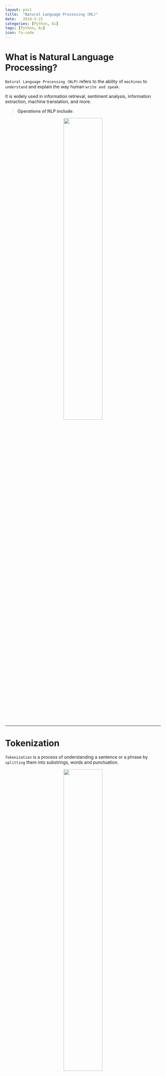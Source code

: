 ```yaml
---
layout: post
title:  "Natural Language Processing (ML)"
date:   2019-3-15
categories: [Python, Ai]
tags: [Python, Ai]
icon: fa-code
---
```

# **What is Natural Language Processing?**

`Natural Language Processing (NLP)` refers to the ability of `machines` to `understand` and explain the way human `write and speak`.

It is widely used in information retrieval, sentiment analysis, information extraction, machine translation, and more.

>**Operations of NLP include**:

<p align="center"> <img src="/static/assets/img/blog/nlpflow.jpg" width="50%"></p>

---
# **Tokenization**

`Tokenization` is a process of understanding a sentence or a phrase by `splitting` them into substrings, words and punctuation.

<p align="center"> <img src="/static/assets/img/blog/token.jpg" width="50%"></p>

> **Code Example:**

```python
from nltk.tokenize import word_tokenize, sent_tokenize

string = "The science of today is the technology of tomorrow."

# Split the sentence into words
tokenized_words = word_tokenize(string)
print("Word Tokenization: ", tokenized_words)
```

> **Output**:

```
['The', 'science', 'of', 'today', 'is', 'the', 'technology', 'of', 'tomorrow', '.']

```

---
# **Stopword Removal**

`Stopword Removal` involves `filtering out` words which do not contain significant information. Mostly these are words that are often used as connective tissue such as `as, the, be, are` etc.

<p align="center"> <img src="/static/assets/img/blog/swr.jpg" width="50%"></p>

> **Code Example:**

```python
from nltk.corpus import stopwords

string = "The science of today is the technology of tomorrow."
# Load stop words
stop_words = stopwords.words( 'english')
# Remove stop words
nonstop_words = []
for word in tokenized_words:
    if word not in stop_words:
        nonstop_words.append(word)
print('Nonstop Words: ', nonstop_words) 

```

> **Output**:

```
['The', 'science', 'today', 'technology', 'tomorrow', '.']
```


---
# **Stemming**

`Stemming` reduces `inflection` in words to their root forms by `removing` the `suffixes or prefixes` used with a word. As a result, stemming a word or sentence may `result` in words that are `not actual words`.

<p align="center"> <img src="/static/assets/img/blog/stemming.jpg" width="50%"></p>

> **Code Example:**

```python
from nltk.tokenize import word_tokenize
from nltk.stem.porter import PorterStemmer

string = "The science of today is the technology of tomorrow."
input_words = word_tokenize(string)

# Create stemmer
porter = PorterStemmer()

# Apply stemmer to each word    
[porter.stem(word) for word in tokenized_words]

```

> **Output**:

```
['the', 'scienc', 'of', 'today', 'is', 'the', 'technolog', 'of', 'tomorrow', '.']
```

---
# **Lemmatization**

`Lemmatization`, unlike Stemming, reduces the inflected words properly ensuring that the `root` word `belongs` to the language. For example, runs, running, ran are all forms of the word run, therefore run is the lemma (or dictionary form) of all these words.

<p align="center"> <img src="/static/assets/img/blog/lemmatization.jpg" width="50%"></p>

> **Code Example:**

```python
from nltk.tokenize import word_tokenize
from nltk.stem import WordNetLemmatizer

string = "The sciences of today are tomorrow's technologies."
input_words = word_tokenize(string)

# Create lemmatizer
lemmatizer = WordNetLemmatizer()

# Apply lemmatizer to each word
[lemmatizer.lemmatize(word) for word in tokenized_words]

```

> **Output**:

```
['The', 'science', 'of', 'today', 'is', 'the', 'technology', 'of', omorrow', '.']
```

---
# **Part-of-Speech Tagging**(POS-tagging)

`Chunking` is a set of techniques for `entity detection` used in text processing, which segments and `labels multi-token sequences`. For example, `noun` phrase chunking (NP-chunking) searches for chunks corresponding to individual `noun` phrases. The process of `classifying words` into their parts of speech and labeling them accordingly is known as `part-of-speech tagging (POS-tagging)`. 

<p align="center"> <img src="/static/assets/img/blog/postagging.jpg" width="50%"></p>

> **Code Example:**

```python
from nltk import pos_tag
from nltk import word_tokenize

string = "The science of today is the technology of tomorrow."

# Apply speech tagging
text_tagged = pos_tag(word_tokenize(string))

print(text_tagged)

```

> **Output**:

```
[('The', 'DT'), ('science', 'NN'), ('of', 'IN'), ('today', 'NN'), ('is', 'VBZ'), ('the', 'DT'), ('technology', 'NN'), ('of', 'IN'), ('tomorrow', 'NN'), ('.', '.')]
```

---
# **Information Retrieval**

`The Information Retrieval` is  to extract relevant information from the source.

One of the main goals of text analysis is to convert `text` into `numeric` form so that we can use machine learning on it.

---

## **Bag of Words**

One of primary methods of developing simple language models, is known as the `“Bag of Words” (BOW)` model, which `extracts a vocabulary` from `all the words` in the documents and builds a model using a `document term matrix`.
<p align="center"> <img src="/static/assets/img/blog/bow.jpg" width="50%"></p>

Using `BOW` approach, every document from a `corpus of texts` is represented as a `vector` whose length is equal to the vocabulary of the corpus. The computation is `simplified` by sorting token positions of the vector into `alphabetical` order.

<p align="center"> <img src="/static/assets/img/blog/alphabeticalorder.jpg" width="50%"></p>

---

## **Vector Encoding Methods**

### **Frequency Vectors**

`The simplest vector encoding model` is to simply fill in the vector with the `frequency` of each word as it appears in the document.

<p align="center"> <img src="/static/assets/img/blog/svem.jpg" width="50%"></p>


> **Code Example:**

```python
from nltk import word_tokenize
from sklearn.feature_extraction.text import CountVectorizer
import numpy as np

string = "The science of today is the technology of tomorrow."

vectorizer  = CountVectorizer()
document_term_matrix= vectorizer.fit_transform(word_tokenize(string))

bag_of_words = np.array(vectorizer.get_feature_names())
print("\nBagOfWords:")
print(bag_of_words)
print("\nDocument term matrix:")
print(document_term_matrix.toarray())
```

> **Output**:

```
BagOfWords:
['is' 'of' 'science' 'technology' 'the' 'today' 'tomorrow']

Document term matrix:
[[0 0 0 0 1 0 0]
 [0 0 1 0 0 0 0]
 [0 1 0 0 0 0 0]
 [0 0 0 0 0 1 0]
 [1 0 0 0 0 0 0]
 [0 0 0 0 1 0 0]
 [0 0 0 1 0 0 0]
 [0 1 0 0 0 0 0]
 [0 0 0 0 0 0 1]
 [0 0 0 0 0 0 0]]
```

---

### **One-Hot Encoding**

`One-hot encoding` is another vector encoding method that marks a particular vector index with a value of true (1), if the token exists in the document; with a value of false (0), if it does not exist. This method is `effective for very small documents (sentences, tweets)` that `don’t` contain very many repeated elements.

<p align="center"> <img src="/static/assets/img/blog/ohe.jpg" width="50%"></p>

> **Code Example:**

```python
from nltk import word_tokenize
from sklearn.preprocessing import Binarizer
import numpy as np


string = "The science of today is the technology of tomorrow."
tokenized_word = word_tokenize(string)

vectorizer = CountVectorizer()
document_term_matrix = vectorizer.fit_transform(tokenized_word)
onehot = Binarizer()
document_term_matrix = onehot.fit_transform(document_term_matrix.toarray())

bag_of_words = np.array(vectorizer.get_feature_names())
print("\nBagOfWords:")
print(bag_of_words)
print("\nDocument term matrix:")
print(document_term_matrix)
```

> **Output**:

```
BagOfWords:
['is' 'of' 'science' 'technology' 'the' 'today' 'tomorrow']

Document term matrix:
[[0 0 0 0 1 0 0]
 [0 0 1 0 0 0 0]
 [0 1 0 0 0 0 0]
 [0 0 0 0 0 1 0]
 [1 0 0 0 0 0 0]
 [0 0 0 0 1 0 0]
 [0 0 0 1 0 0 0]
 [0 1 0 0 0 0 0]
 [0 0 0 0 0 0 1]
 [0 0 0 0 0 0 0]]
```

---

### **Term Frequency–Inverse Document Frequency**

`Term Frequency-Inverse Document Frequency (TF–IDF) encoding` normalizes the `frequency` of tokens in a document with respect to the rest of the corpus. This encoding approach `emphasis terms that have higher relevance to a document`.

<p align="center"> <img src="/static/assets/img/blog/tfidf.jpg" width="50%"></p>

> **Code Example:**

```python
from nltk import word_tokenize
from sklearn.feature_extraction.text import TfidfVectorizer
import numpy as np


string = "The science of today is the technology of tomorrow."
tokenized_word = word_tokenize(string)

tfidf = TfidfVectorizer()
document_term_matrix = tfidf.fit_transform(tokenized_word)


bag_of_words = np.array(tfidf.get_feature_names())
print("\nBagOfWords:")
print(bag_of_words)
print("\nDocument term matrix:")
print(document_term_matrix.toarray())
```

> **Output**:

```
BagOfWords:
['is' 'of' 'science' 'technology' 'the' 'today' 'tomorrow']

Document term matrix:
[[0. 0. 0. 0. 1. 0. 0.]
 [0. 0. 1. 0. 0. 0. 0.]
 [0. 1. 0. 0. 0. 0. 0.]
 [0. 0. 0. 0. 0. 1. 0.]
 [1. 0. 0. 0. 0. 0. 0.]
 [0. 0. 0. 0. 1. 0. 0.]
 [0. 0. 0. 1. 0. 0. 0.]
 [0. 1. 0. 0. 0. 0. 0.]
 [0. 0. 0. 0. 0. 0. 1.]
 [0. 0. 0. 0. 0. 0. 0.]]
```

---

## **Word Embeddings**

`Word Embeddings` represent words in the form of vectors such that `similar` words are `close to each other` while `antonyms` end up `far` apart in the vector space.

<p align="center"> <img src="/static/assets/img/blog/we.jpg" width="50%"></p>

`Word2vec` by Google is one of several existing models for `constructing word-embedding representations`, trained to `predict` a target word from the `context of neighboring words`. This method is referred to as `Continuous Bag Of Words (CBOW)`. 

Going in the other direction, given a set of sentences (corpus) Word2vec analyses the words of each sentence and uses the current word to predict its neighbors, a method called `Skip-Gram`.

<p align="center"> <img src="/static/assets/img/blog/cbow-vs-skipgram.jpg" width="70%"></p>

> **Code Example:**

```python
from gensim.models import Word2Vec
sentences = [[ 'data', 'science'],
 ['science', 'data', 'analytics'],
 ['machine', 'learning'],
 ['Woodbury', 'computer', 'science'],
 ['deep', 'learning']]
# train the model on your corpus
model = Word2Vec(sentences, min_count = 1)
print(model.wv.similarity( 'data', 'science'))
```

> **Output**:

```
-0.09619948
```

---

>**End --Cheng Gu**

